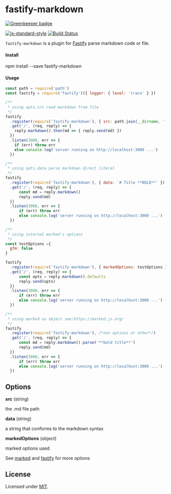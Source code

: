 # fastify-markdown

[![Greenkeeper badge](https://badges.greenkeeper.io/fastify/fastify-plugin.svg)](https://greenkeeper.io/)

[![js-standard-style](https://img.shields.io/badge/code%20style-standard-brightgreen.svg?style=flat)](http://standardjs.com/)
[![Build Status](https://travis-ci.org/fastify/fastify-plugin.svg?branch=master)](https://travis-ci.org/fastify/fastify-plugin)

`fastify-markdown` is a plugin for [Fastify](https://github.com/fastify/fastify) parse markdown code or file.

#### Install

npm install --save fastify-markdown

#### Usage

```js
const path = require('path')
const fastify = require('fastify')({ logger: { level: 'trace' } })

/**
 * using opts.src read markdown from file
 */
fastify
  .register(require('fastify-markdown'), { src: path.join(__dirname, '..', 'Readme.md') })
  .get('/', (req, reply) => {
    reply.markdown().then(md => { reply.send(md) })
  })
  .listen(3000, err => {
    if (err) throw err
    else console.log('server running on http://localhost:3000 ...')
  })

/**
 * using opts.data parse markdown direct literal
 */
fastify
  .register(require('fastify-markdown'), { data: `# Title **BOLD**` })
  .get('/', (req, reply) => {
      const md = reply.markdown()
      reply.send(md)
  })
  .listen(3000, err => {
      if (err) throw err
      else console.log('server running on http://localhost:3000 ...')
  })

/**
 * using internal marked's options
 */
const testOptions ={
  gfm: false
}

fastify
  .register(require('fastify-markdown'), { markedOptions: testOptions })
  .get('/', (req, reply) => {
      const opts = reply.markdown().defaults
      reply.send(opts)
  })
  .listen(3000, err => {
      if (err) throw err
      else console.log('server running on http://localhost:3000 ...')
  })

/**
 * using marked as object see:https://marked.js.org/
 */
fastify
  .register(require('fastify-markdown'), /*non options or other*/)
  .get('/', (req, reply) => {
      const md = reply.markdown().parse('**bold title**')
      reply.send(md)
  })
  .listen(3000, err => {
      if (err) throw err
      else console.log('server running on http://localhost:3000 ...')
  })

```

## Options

**src** (string)

the .md file path

**data** (string)

a string that conforms to the markdown syntax

**markedOptions** (object)

marked options used

See [marked](https://github.com/markedjs/marked) and [fastify](https://github.com/fastify/fastify) for more options

## License

Licensed under [MIT](./LICENSE).
